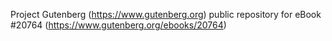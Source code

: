 Project Gutenberg (https://www.gutenberg.org) public repository for eBook #20764 (https://www.gutenberg.org/ebooks/20764)
